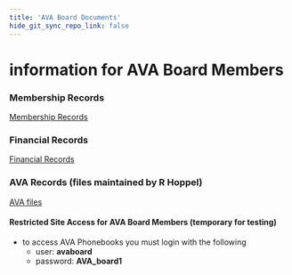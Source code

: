```yaml
---
title: 'AVA Board Documents'
hide_git_sync_repo_link: false
---
```


information for AVA Board Members
===

### Membership Records
[Membership Records](https://1drv.ms/x/s!AmlRt1Ah7vyImdlUI9BtewibXOphoA)

### Financial Records
[Financial Records](https://1drv.ms/x/s!AmlRt1Ah7vyImdlQk0Ymc1hYJzXoWA)

### AVA Records (files maintained by R Hoppel)
[AVA files](https://files.hoppel.us/arborvista/)

#### Restricted Site Access for AVA Board Members (temporary for testing)
- to access AVA Phonebooks you must login with the following
  - user: **avaboard**
  - password: **AVA_board1**
  